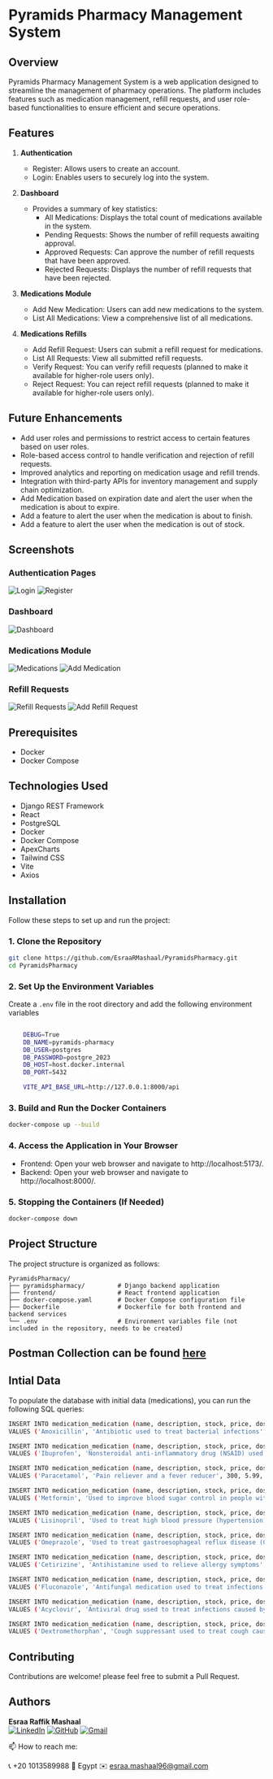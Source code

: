 # Pyramids Pharmacy Management System

## Overview

Pyramids Pharmacy Management System is a web application designed to streamline the management of pharmacy operations. The platform includes features such as medication management, refill requests, and user role-based functionalities to ensure efficient and secure operations.

## Features

1. **Authentication**

   - Register: Allows users to create an account.
   - Login: Enables users to securely log into the system.

2. **Dashboard**

   - Provides a summary of key statistics:
     - All Medications: Displays the total count of medications available in the system.
     - Pending Requests: Shows the number of refill requests awaiting approval.
     - Approved Requests: Can approve the number of refill requests that have been approved.
     - Rejected Requests: Displays the number of refill requests that have been rejected.  

3. **Medications Module**

   - Add New Medication: Users can add new medications to the system.
   - List All Medications: View a comprehensive list of all medications.

4. **Medications Refills**

    - Add Refill Request: Users can submit a refill request for medications.
    - List All Requests: View all submitted refill requests.
    - Verify Request: You can verify refill requests (planned to make it available for higher-role users only).
    - Reject Request: You can reject refill requests (planned to make it available for higher-role users only).

## Future Enhancements

- Add user roles and permissions to restrict access to certain features based on user roles.
- Role-based access control to handle verification and rejection of refill requests.
- Improved analytics and reporting on medication usage and refill trends.
- Integration with third-party APIs for inventory management and supply chain optimization.
- Add Medication based on expiration date and alert the user when the medication is about to expire.
- Add a feature to alert the user when the medication is about to finish.
- Add a feature to alert the user when the medication is out of stock.

## Screenshots

### Authentication Pages
![Login](screenshots/login.png)
![Register](screenshots/signup.png)


### Dashboard
![Dashboard](screenshots/dashboard.png)

### Medications Module
![Medications](screenshots/midication_list.png)
![Add Medication](screenshots/add_medication.png)

### Refill Requests
![Refill Requests](screenshots/refill_requests.png)
![Add Refill Request](screenshots/add_refill_request.png)


## Prerequisites

- Docker
- Docker Compose

## Technologies Used

- Django REST Framework
- React
- PostgreSQL
- Docker
- Docker Compose
- ApexCharts
- Tailwind CSS
- Vite
- Axios

## Installation

Follow these steps to set up and run the project:

### 1. Clone the Repository

```sh
git clone https://github.com/EsraaRMashaal/PyramidsPharmacy.git
cd PyramidsPharmacy
```

### 2. Set Up the Environment Variables

Create a `.env` file in the root directory and add the following environment variables
    
```sh   

    DEBUG=True
    DB_NAME=pyramids-pharmacy
    DB_USER=postgres
    DB_PASSWORD=postgre_2023
    DB_HOST=host.docker.internal
    DB_PORT=5432

    VITE_API_BASE_URL=http://127.0.0.1:8000/api
```

### 3. Build and Run the Docker Containers
    
```sh
docker-compose up --build
```

### 4. Access the Application in Your Browser

- Frontend: Open your web browser and navigate to http://localhost:5173/.
- Backend: Open your web browser and navigate to http://localhost:8000/.

### 5. Stopping the Containers (If Needed)

```sh
docker-compose down
```
## Project Structure

The project structure is organized as follows:

```plaintext
PyramidsPharmacy/
├── pyramidspharmacy/         # Django backend application
├── frontend/                 # React frontend application
├── docker-compose.yaml       # Docker Compose configuration file
├── Dockerfile                # Dockerfile for both frontend and backend services
└── .env                      # Environment variables file (not included in the repository, needs to be created)
```

## Postman Collection can be found [here](https://galactic-rocket-649595.postman.co/workspace/My-Workspace~02bfb526-da9a-4ab4-8734-dbc4f8fede12/collection/24728437-0998060a-89af-4167-acde-6fd57e6e7a11?action=share&creator=24728437)

## Intial Data

To populate the database with initial data (medications), you can run the following SQL queries:

```sh
INSERT INTO medication_medication (name, description, stock, price, dosage_form, manufacturer, expiry_date, category, prescription_required, created_at, updated_at)
VALUES ('Amoxicillin', 'Antibiotic used to treat bacterial infections', 100, 12.50, 'Capsule', 'Pfizer', '2025-12-31', 'Antibiotics', true, NOW(), NOW());

INSERT INTO medication_medication (name, description, stock, price, dosage_form, manufacturer, expiry_date, category, prescription_required, created_at, updated_at)
VALUES ('Ibuprofen', 'Nonsteroidal anti-inflammatory drug (NSAID) used to reduce fever and treat pain or inflammation', 200, 8.99, 'Tablet', 'Johnson & Johnson', '2024-11-30', 'Analgesics', false, NOW(), NOW());

INSERT INTO medication_medication (name, description, stock, price, dosage_form, manufacturer, expiry_date, category, prescription_required, created_at, updated_at)
VALUES ('Paracetamol', 'Pain reliever and a fever reducer', 300, 5.99, 'Tablet', 'GlaxoSmithKline', '2023-10-15', 'Antipyretics', false, NOW(), NOW());

INSERT INTO medication_medication (name, description, stock, price, dosage_form, manufacturer, expiry_date, category, prescription_required, created_at, updated_at)
VALUES ('Metformin', 'Used to improve blood sugar control in people with type 2 diabetes', 150, 15.00, 'Tablet', 'Merck', '2025-05-20', 'Antidiabetics', true, NOW(), NOW());

INSERT INTO medication_medication (name, description, stock, price, dosage_form, manufacturer, expiry_date, category, prescription_required, created_at, updated_at)
VALUES ('Lisinopril', 'Used to treat high blood pressure (hypertension) and heart failure', 120, 10.50, 'Tablet', 'AstraZeneca', '2024-08-25', 'Antihypertensives', true, NOW(), NOW());

INSERT INTO medication_medication (name, description, stock, price, dosage_form, manufacturer, expiry_date, category, prescription_required, created_at, updated_at)
VALUES ('Omeprazole', 'Used to treat gastroesophageal reflux disease (GERD) and other conditions caused by excess stomach acid', 180, 9.75, 'Capsule', 'Novartis', '2023-12-31', 'Antacids', false, NOW(), NOW());

INSERT INTO medication_medication (name, description, stock, price, dosage_form, manufacturer, expiry_date, category, prescription_required, created_at, updated_at)
VALUES ('Cetirizine', 'Antihistamine used to relieve allergy symptoms', 250, 7.50, 'Tablet', 'Sanofi', '2024-04-15', 'Antihistamines', false, NOW(), NOW());

INSERT INTO medication_medication (name, description, stock, price, dosage_form, manufacturer, expiry_date, category, prescription_required, created_at, updated_at)
VALUES ('Fluconazole', 'Antifungal medication used to treat infections caused by fungus', 90, 20.00, 'Tablet', 'Pfizer', '2025-01-10', 'Antifungals', true, NOW(), NOW());

INSERT INTO medication_medication (name, description, stock, price, dosage_form, manufacturer, expiry_date, category, prescription_required, created_at, updated_at)
VALUES ('Acyclovir', 'Antiviral drug used to treat infections caused by herpes viruses', 110, 25.00, 'Tablet', 'GlaxoSmithKline', '2024-09-30', 'Antivirals', true, NOW(), NOW());

INSERT INTO medication_medication (name, description, stock, price, dosage_form, manufacturer, expiry_date, category, prescription_required, created_at, updated_at)
VALUES ('Dextromethorphan', 'Cough suppressant used to treat cough caused by the common cold or flu', 220, 6.50, 'Syrup', 'Johnson & Johnson', '2023-11-30', 'Antitussives', false, NOW(), NOW());
```


## Contributing

Contributions are welcome! please feel free to submit a Pull Request. 

## Authors

**Esraa Raffik Mashaal**  
[![LinkedIn](https://img.shields.io/badge/-LinkedIn-blue?style=flat&logo=linkedin&logoColor=white)](https://www.linkedin.com/in/esraamashaal/) 
[![GitHub](https://img.shields.io/badge/-GitHub-black?style=flat&logo=github&logoColor=white)](https://github.com/EsraaRMashaal) 
[![Gmail](https://img.shields.io/badge/-Gmail-c14438?style=flat&logo=gmail&logoColor=white)](mailto:esraa.mashaal96@gmail.com)

📫 How to reach me:

📞 +20 1013589988  📍 Egypt  ✉️ esraa.mashaal96@gmail.com

